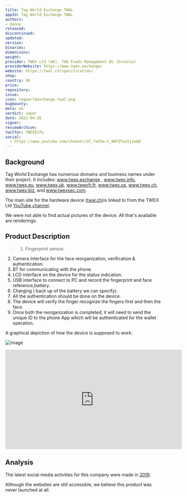 ```yaml
---
title: Tag World Exchange TWAL
appId: Tag World Exchange TWAL
authors:
- danny
released: 
discontinued: 
updated: 
version: 
binaries: 
dimensions: 
weight: 
provider: TWEX Ltd (UK), TAG Funds Management Oü (Estonia)
providerWebsite: https://www.twex.exchange/
website: https://twal.ch/specification/
shop: 
country: UK
price: 
repository: 
issue: 
icon: tagworldexchange.twal.png
bugbounty: 
meta: ok
verdict: vapor 
date: 2022-04-26
signer: 
reviewArchive: 
twitter: TWEXInfo
social:
  - https://www.youtube.com/channel/UC_YxG5a-C_AN7ZfoiSj2aQA
---
```


## Background 

Tag World Exchange has numerous domains and business names under their project. It includes: www.twex.exchange , www.twex.info, www.twex.eu, www.twex.uk, www.twexfr.fr, www.twex.us, www.twex.ch, www.twex.biz, and www.twexsec.com. 

The main site for the hardware device ([twal.ch](https://twal.ch))is linked to from the TWEX Ltd [YouTube channel](https://www.youtube.com/channel/UC_YxG5a-C_AN7ZfoiSj2aQA).

We were not able to find actual pictures of the device. All that's available are renderings.  

## Product Description 

> 1. Fingerprint sensor.
2. Camera Interface for the  face reorganization, verification & authentication.
3. BT for communicating with the phone.
4. LCD interface on the device for the status indication.
5. USB interface to connect to PC and record the fingerprint and face reference,battery. 
6. Charging ( back up of the battery we can specify). 
7. All the authentication should be done on the device.
8. The device will verify the finger recognize the fingers first and then the face. 
9. Once both the reorganization is  completed, it will need to send the unique ID to the phone App which will be authenticated for the wallet operation.

A graphical depiction of how the device is supposed to work:

![image](https://twal.ch/wp-content/uploads/2018/10/SCOPE-OF-CONCEPT-2-1024x748.png)<br />

<iframe width="560" height="315" src="https://www.youtube.com/embed/beNtsR8MUyY" title="YouTube video player" frameborder="0" allow="accelerometer; autoplay; clipboard-write; encrypted-media; gyroscope; picture-in-picture" allowfullscreen></iframe>

## Analysis 

The latest social media activities for this company were made in [2019](https://twitter.com/TWEXInfo/status/1100684999185985536). 

Although the websites are still accessible, we believe this product was never launched at all. 
